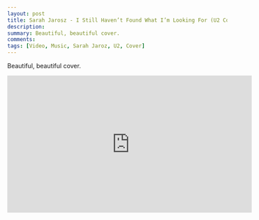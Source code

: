 ```yaml
---
layout: post
title: Sarah Jarosz - I Still Haven’t Found What I’m Looking For (U2 Cover)
description: 
summary: Beautiful, beautiful cover.
comments: 
tags: [Video, Music, Sarah Jaroz, U2, Cover]
---
```


Beautiful, beautiful cover.

<div class="youtube-embed-container">
	<iframe width="560" height="315" src="https://www.youtube.com/embed/OAcu5g8AMEs" title="YouTube video player" frameborder="0" allow="accelerometer; autoplay; clipboard-write; encrypted-media; gyroscope; picture-in-picture" allowfullscreen></iframe>
</div>




